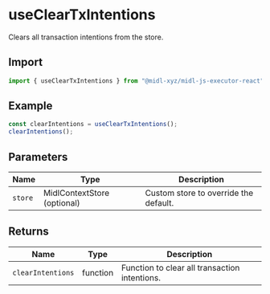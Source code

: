 # useClearTxIntentions

Clears all transaction intentions from the store.

## Import

```ts
import { useClearTxIntentions } from "@midl-xyz/midl-js-executor-react";
```

## Example

```ts
const clearIntentions = useClearTxIntentions();
clearIntentions();
```

## Parameters

| Name    | Type                        | Description                           |
| ------- | --------------------------- | ------------------------------------- |
| `store` | MidlContextStore (optional) | Custom store to override the default. |

## Returns

| Name              | Type     | Description                                   |
| ----------------- | -------- | --------------------------------------------- |
| `clearIntentions` | function | Function to clear all transaction intentions. |
